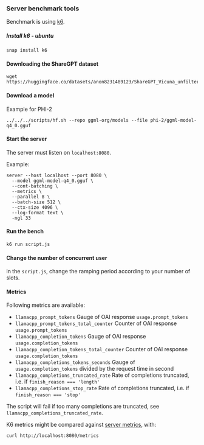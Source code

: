 ### Server benchmark tools

Benchmark is using [k6](https://k6.io/).

##### Install k6 - ubuntu
```shell
snap install k6
```

#### Downloading the ShareGPT dataset

```shell
wget https://huggingface.co/datasets/anon8231489123/ShareGPT_Vicuna_unfiltered/resolve/main/ShareGPT_V3_unfiltered_cleaned_split.json
```

#### Download a model
Example for PHI-2

```shell
../../../scripts/hf.sh --repo ggml-org/models --file phi-2/ggml-model-q4_0.gguf
```

#### Start the server
The server must listen on `localhost:8080`.

Example:
```shell
server --host localhost --port 8080 \
  --model ggml-model-q4_0.gguf \
  --cont-batching \
  --metrics \
  --parallel 8 \
  --batch-size 512 \
  --ctx-size 4096 \
  --log-format text \
  -ngl 33
```

#### Run the bench
```shell
k6 run script.js
```

#### Change the number of concurrent user
in the `script.js`, change the ramping period according to your number of slots.

#### Metrics

Following metrics are available:
- `llamacpp_prompt_tokens` Gauge of OAI response `usage.prompt_tokens`
- `llamacpp_prompt_tokens_total_counter` Counter of OAI response `usage.prompt_tokens`
- `llamacpp_completion_tokens` Gauge of OAI response `usage.completion_tokens`
- `llamacpp_completion_tokens_total_counter` Counter of OAI response `usage.completion_tokens`
- `llamacpp_completions_tokens_seconds` Gauge of `usage.completion_tokens` divided by the request time in second
- `llamacpp_completions_truncated_rate` Rate of completions truncated, i.e. if `finish_reason === 'length'`
- `llamacpp_completions_stop_rate` Rate of completions truncated, i.e. if `finish_reason === 'stop'`

The script will fail if too many completions are truncated, see `llamacpp_completions_truncated_rate`.

K6 metrics might be compared against [server metrics](../README.md), with:

```shell
curl http://localhost:8080/metrics
```
